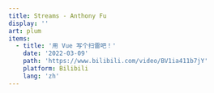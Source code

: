 ```yaml
---
title: Streams - Anthony Fu
display: ''
art: plum
items:
  - title: '用 Vue 写个扫雷吧！'
    date: '2022-03-09'
    path: 'https://www.bilibili.com/video/BV1ia411b7jY'
    platform: Bilibili
    lang: 'zh'
---
```


<SubNav />

<!--
<div slide-enter>

  <div i-ri:vidicon-2-line mr2 />
  <span op50>Live streaming at <a href="https://www.youtube.com/anthonyfu7" target="_blank">YouTube</a> & <a href="https://space.bilibili.com/668380" target="_blank">哔哩哔哩</a></span>

</div>
-->


<StreamAnnouncement />

<ListPosts :posts="frontmatter.items.reverse()" />
